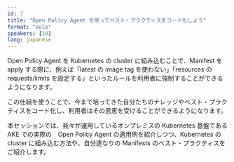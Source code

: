 ```yaml
---
id: 7
title: "Open Policy Agent を使ってベスト・プラクティスをコード化しよう"
format: "solo"
speakers: [10]
lang: japanese
---
```


Open Policy Agent を Kubernetes の cluster に組み込むことで、Manifest を apply する際に、例えば「latest の image tag を使わない」「resources の requests/limits を設定する」といったルールを利用者に強制することができるようになります。

この仕組を使うことで、今まで培ってきた自分たちのナレッジやベスト・プラクティスをコード化し、利用者はその恩恵を受けることができるようになります。

本セッションでは、我々が運用しているオンプレミスの Kubernetes 基盤である AKE での実際の　Open Policy Agent の適用例を紹介しつつ、Kubernetes の cluster に組み込む方法や、自分達なりの Manifests のベスト・プラクティスをご紹介します。
